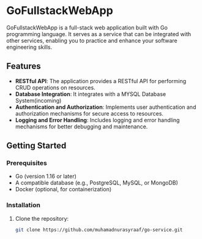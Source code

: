 # GoFullstackWebApp

GoFullstackWebApp is a full-stack web application built with Go programming language. It serves as a service that can be integrated with other services, enabling you to practice and enhance your software engineering skills.

## Features

- **RESTful API**: The application provides a RESTful API for performing CRUD operations on resources.
- **Database Integration**: It integrates with a MYSQL Database System(incoming)
- **Authentication and Authorization**: Implements user authentication and authorization mechanisms for secure access to resources.
- **Logging and Error Handling**: Includes logging and error handling mechanisms for better debugging and maintenance.

## Getting Started

### Prerequisites

- Go (version 1.16 or later)
- A compatible database (e.g., PostgreSQL, MySQL, or MongoDB)
- Docker (optional, for containerization)

### Installation

1. Clone the repository:

   ```bash
   git clone https://github.com/muhamadnurasyraaf/go-service.git